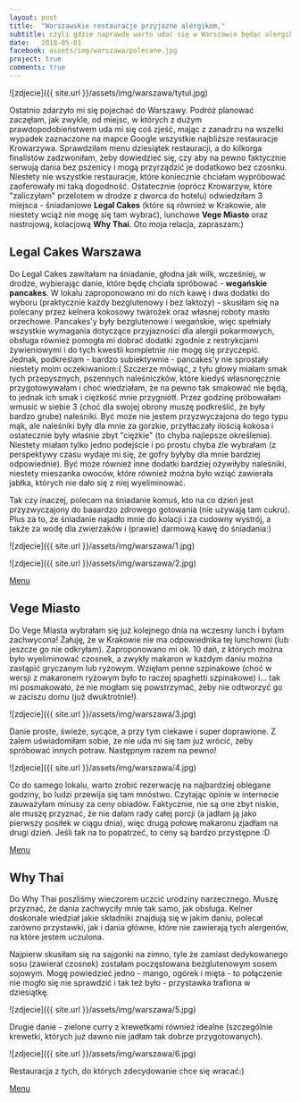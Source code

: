 ```yaml
---
layout: post
title:  "Warszawskie restauracje przyjazne alergikom,"
subtitle: czyli gdzie naprawdę warto udać się w Warszawie będąc alergikiem - moja subiektywna lista. 
date:   2018-05-01
facebook: assets/img/warszawa/polecane.jpg
project: true
comments: true
---
```


![zdjecie]({{ site.url }}/assets/img/warszawa/tytul.jpg)

Ostatnio zdarzyło mi się pojechać do Warszawy. Podróż planować zaczęłam, jak zwykle, od miejsc, w których z dużym prawdopodobieństwem uda mi się coś zjeść, mając z zanadrzu na wszelki wypadek zaznaczone na mapce Google wszystkie najbliższe restauracje Krowarzywa. 
Sprawdziłam menu dziesiątek restauracji, a do kilkorga finalistów zadzwoniłam, żeby dowiedzieć się, czy aby na pewno faktycznie serwują dania bez pszenicy i mogą przyrządzić je dodatkowo bez czosnku. Niestety nie wszystkie restauracje, które koniecznie chciałam wypróbować zaoferowały mi taką dogodność. Ostatecznie (oprócz Krowarzyw, które "zaliczyłam" przelotem w drodze z dworca do hotelu) odwiedziłam 3 miejsca - śniadaniowe **Legal Cakes** (które są również w Krakowie, ale niestety wciąż nie mogę się tam wybrać), lunchowe **Vege Miasto** oraz nastrojową, kolacjową **Why Thai**. Oto moja relacja, zapraszam:)


## Legal Cakes Warszawa

Do Legal Cakes zawitałam na śniadanie, głodna jak wilk, wcześniej, w drodze, wybierając danie, które będę chciała spróbować - **wegańskie pancakes**. W lokalu zaproponowano mi do nich kawę i dwa dodatki do wyboru (praktycznie każdy bezglutenowy i bez laktozy) - skusiłam się na polecany przez kelnera kokosowy twarożek oraz własnej roboty masło orzechowe. Pancakes'y były bezglutenowe i wegańskie, więc spełniały wszystkie wymagania dotyczące przyjazności dla alergii pokarmowych, obsługa również pomogła mi dobrać dodatki zgodnie z restrykcjami żywieniowymi i do tych kwestii kompletnie nie mogę się przyczepić. Jednak, podkreślam - bardzo subiektywnie - pancakes'y nie sprostały niestety moim oczekiwaniom:( Szczerze mówiąć, z tyłu głowy miałam smak tych przepysznych, pszennych naleśniczków, które kiedyś własnoręcznie przygotowywałam i choć wiedziałam, że na pewno tak smakować nie będą, to jednak ich smak i ciężkość mnie przygniótł. Przez godzinę próbowałam wmusić w siebie 3 (choć dla swojej obrony muszę podkreślić, że były bardzo grube) naleśniki. Być może nie jestem przyzwyczajona do tego typu mąk, ale naleśniki były dla mnie za gorzkie, przytłaczały ilością kokosa i ostatecznie były właśnie zbyt "ciężkie" (to chyba najlepsze określenie). Niestety miałam tylko jedno podejście i po prostu chyba źle wybrałam (z perspektywy czasu wydaje mi się, że gofry byłyby dla mnie bardziej odpowiednie). Być może również inne dodatki bardziej ożywiłyby naleśniki, niestety mieszanka owoców, które również można było wziąć zawierała jabłka, których nie dało się z niej wyeliminować. 

Tak czy inaczej, polecam na śniadanie komuś, kto na co dzień jest przyzwyczajony do baaardzo zdrowego gotowania (nie używają tam cukru). Plus za to, że śniadanie najadło mnie do kolacji i za cudowny wystrój, a także za wodę dla zwierzaków i (prawie) darmową kawę do śniadania:)

![zdjecie]({{ site.url }}/assets/img/warszawa/1.jpg)

![zdjecie]({{ site.url }}/assets/img/warszawa/2.jpg)

[Menu](https://www.legalcakes.com/kawiarnie/legal-cakes-w-warszawie/menu-kawiarni/#sniadania-slodkie)


## Vege Miasto

Do Vege Miasta wybrałam się już kolejnego dnia na wczesny lunch i byłam zachwycona! Żałuję, że w Krakowie nie ma odpowiednika tej lunchowni (lub jeszcze go nie odkryłam). Zaproponowano mi ok. 10 dań, z których można było wyeliminować czosnek, a zwykły makaron w każdym daniu można zastąpić gryczanym lub ryżowym. Wzięłam penne szpinakowe (choć w wersji z makaronem ryżowym było to raczej spaghetti szpinakowe) i... tak mi posmakowało, że nie mogłam się powstrzymać, żeby nie odtworzyć go w zaciszu domu (już dwuktrotnie!).

![zdjecie]({{ site.url }}/assets/img/warszawa/3.jpg)

Danie proste, świeże, sycące, a przy tym ciekawe i super doprawione. Z żalem uświadomiłam sobie, że nie uda mi się tam już wrócić, żeby spróbować innych potraw. Następnym razem na pewno!

![zdjecie]({{ site.url }}/assets/img/warszawa/4.jpg)

Co do samego lokalu, warto zrobić rezerwację na najbardziej oblegane godziny, bo ludzi przewija się tam mnóstwo. Czytając opinie w internecie zauważyłam minusy za ceny obiadów. Faktycznie, nie są one zbyt niskie, ale muszę przyznać, że nie dałam rady całej porcji (a jadłam ją jako pierwszy posiłek w ciągu dnia), więc drugą połowę makaronu zjadłam na drugi dzień. Jeśli tak na to popatrzeć, to ceny są bardzo przystępne :D

[Menu](http://www.vegemiasto.pl/images/VEGEMIASTO%20MENU%20update02%20druk1-1-2.png)

## Why Thai

Do Why Thai poszliśmy wieczorem uczcić urodziny narzecznego. Muszę przyznać, że dania zachwyciły mnie tak samo, jak obsługa. Kelner doskonale wiedział jakie składniki znajdują się w jakim daniu, polecał zarówno przystawki, jak i dania główne, które nie zawierają tych alergenów, na które jestem uczulona. 

Najpierw skusiłam się na sajgonki na zimno, tyle że zamiast dedykowanego sosu (zawierał czosnek) zostałam poczęstowana bezglutenowym sosem sojowym. Mogę powiedzieć jedno - mango, ogórek i mięta - to połączenie nie mogło się nie sprawdzić i tak też było - przystawka trafiona w dziesiątkę.

![zdjecie]({{ site.url }}/assets/img/warszawa/5.jpg)

Drugie danie - zielone curry z krewetkami również idealne (szczególnie krewetki, których już dawno nie jadłam tak dobrze przygotowanych).

![zdjecie]({{ site.url }}/assets/img/warszawa/6.jpg)

Restauracja z tych, do których zdecydowanie chce się wracać:)

[Menu](http://www.whythai.pl/warszawa/menu-warszawa.html)